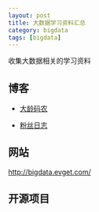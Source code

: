 ```yaml
---
layout: post
title: 大数据学习资料汇总
category: bigdata
tags: [bigdata]
---
```



收集大数据相关的学习资料


## 博客

- [大龄码农](http://www.agcto.com)

- [粉丝日志](http://blog.fens.me/series-hadoop-family/)


## 网站

http://bigdata.evget.com/


## 开源项目